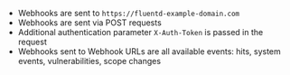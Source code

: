 * Webhooks are sent to `https://fluentd-example-domain.com`
* Webhooks are sent via POST requests
* Additional authentication parameter `X-Auth-Token` is passed in the request
* Webhooks sent to Webhook URLs are all available events: hits, system events, vulnerabilities, scope changes

